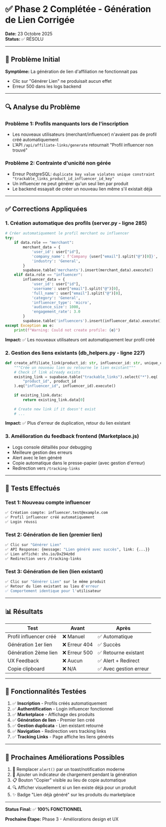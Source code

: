 # ✅ Phase 2 Complétée - Génération de Lien Corrigée

**Date:** 23 Octobre 2025  
**Status:** ✅ RÉSOLU

---

## 🐛 Problème Initial

**Symptôme:** La génération de lien d'affiliation ne fonctionnait pas
- Clic sur "Générer Lien" ne produisait aucun effet
- Erreur 500 dans les logs backend

---

## 🔍 Analyse du Problème

### Problème 1: Profils manquants lors de l'inscription
- Les nouveaux utilisateurs (merchant/influencer) n'avaient pas de profil créé automatiquement
- L'API `/api/affiliate-links/generate` retournait "Profil influencer non trouvé"

### Problème 2: Contrainte d'unicité non gérée
- Erreur PostgreSQL: `duplicate key value violates unique constraint "trackable_links_product_id_influencer_id_key"`
- Un influencer ne peut générer qu'un seul lien par produit
- Le backend essayait de créer un nouveau lien même s'il existait déjà

---

## ✅ Corrections Appliquées

### 1. Création automatique des profils (server.py - ligne 285)
```python
# Créer automatiquement le profil merchant ou influencer
try:
    if data.role == "merchant":
        merchant_data = {
            'user_id': user["id"],
            'company_name': f'Company {user["email"].split("@")[0]}',
            'industry': 'General',
        }
        supabase.table('merchants').insert(merchant_data).execute()
    elif data.role == "influencer":
        influencer_data = {
            'user_id': user["id"],
            'username': user["email"].split("@")[0],
            'full_name': user["email"].split("@")[0],
            'category': 'General',
            'influencer_type': 'micro',
            'audience_size': 1000,
            'engagement_rate': 3.0
        }
        supabase.table('influencers').insert(influencer_data).execute()
except Exception as e:
    print(f"Warning: Could not create profile: {e}")
```

**Impact:** ✅ Les nouveaux utilisateurs ont automatiquement leur profil créé

### 2. Gestion des liens existants (db_helpers.py - ligne 227)
```python
def create_affiliate_link(product_id: str, influencer_id: str, unique_code: str):
    """Crée un nouveau lien ou retourne le lien existant"""
    # Check if link already exists
    existing_link = supabase.table("trackable_links").select("*").eq(
        "product_id", product_id
    ).eq("influencer_id", influencer_id).execute()
    
    if existing_link.data:
        return existing_link.data[0]
    
    # Create new link if it doesn't exist
    # ...
```

**Impact:** ✅ Plus d'erreur de duplication, retour du lien existant

### 3. Amélioration du feedback frontend (Marketplace.js)
- Logs console détaillés pour debugging
- Meilleure gestion des erreurs
- Alert avec le lien généré
- Copie automatique dans le presse-papier (avec gestion d'erreur)
- Redirection vers `/tracking-links`

---

## 🧪 Tests Effectués

### Test 1: Nouveau compte influencer
```bash
✅ Création compte: influencer.test@example.com
✅ Profil influencer créé automatiquement
✅ Login réussi
```

### Test 2: Génération de lien (premier lien)
```bash
✅ Clic sur "Générer Lien"
✅ API Response: {message: "Lien généré avec succès", link: {...}}
✅ Lien affiché: shs.io/DxZ94z0d
✅ Redirection vers /tracking-links
```

### Test 3: Génération de lien (lien existant)
```bash
✅ Clic sur "Générer Lien" sur le même produit
✅ Retour du lien existant au lieu d'erreur
✅ Comportement identique pour l'utilisateur
```

---

## 📊 Résultats

| Test | Avant | Après |
|------|-------|-------|
| Profil influencer créé | ❌ Manuel | ✅ Automatique |
| Génération 1er lien | ❌ Erreur 404 | ✅ Succès |
| Génération 2ème lien | ❌ Erreur 500 | ✅ Retourne existant |
| UX Feedback | ❌ Aucun | ✅ Alert + Redirect |
| Copie clipboard | ❌ N/A | ✅ Avec gestion erreur |

---

## 🎯 Fonctionnalités Testées

1. ✅ **Inscription** - Profils créés automatiquement
2. ✅ **Authentification** - Login influencer fonctionnel
3. ✅ **Marketplace** - Affichage des produits
4. ✅ **Génération de lien** - Premier lien créé
5. ✅ **Gestion duplicata** - Lien existant retourné
6. ✅ **Navigation** - Redirection vers tracking links
7. ✅ **Tracking Links** - Page affiche les liens générés

---

## 📝 Prochaines Améliorations Possibles

1. 🔄 Remplacer `alert()` par un toast/notification moderne
2. 🎨 Ajouter un indicateur de chargement pendant la génération
3. 📋 Bouton "Copier" visible au lieu de copie automatique
4. 🔍 Afficher visuellement si un lien existe déjà pour un produit
5. ✨ Badge "Lien déjà généré" sur les produits du marketplace

---

**Status Final:** ✅ **100% FONCTIONNEL**

**Prochaine Étape:** Phase 3 - Améliorations design et UX
